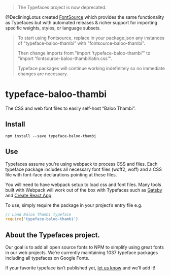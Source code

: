 >The Typefaces project is now deprecated.

@DecliningLotus created
[FontSource](https://github.com/fontsource/fontsource) which provides the
same functionality as Typefaces but with automated releases & richer
support for importing specific weights, styles, or language subsets.
>
>To start using Fontsource, replace in your package.json any instances of
"typeface-baloo-thambi" with "fontsource-baloo-thambi".
>
> Then change imports from "import 'typeface-baloo-thambi'" to "import 'fontsource-baloo-thambi/latin.css'".
>
>Typeface packages will continue working indefinitely so no immediate
>changes are necessary.

# typeface-baloo-thambi

The CSS and web font files to easily self-host “Baloo Thambi”.

## Install

`npm install --save typeface-baloo-thambi`

## Use

Typefaces assume you’re using webpack to process CSS and files. Each typeface
package includes all necessary font files (woff2, woff) and a CSS file with
font-face declarations pointing at these files.

You will need to have webpack setup to load css and font files. Many tools built
with Webpack will work out of the box with Typefaces such as [Gatsby](https://github.com/gatsbyjs/gatsby)
and [Create React App](https://github.com/facebookincubator/create-react-app).

To use, simply require the package in your project’s entry file e.g.

```javascript
// Load Baloo Thambi typeface
require('typeface-baloo-thambi')
```

## About the Typefaces project.

Our goal is to add all open source fonts to NPM to simplify using great fonts in
our web projects. We’re currently maintaining 1037 typeface packages
including all typefaces on Google Fonts.

If your favorite typeface isn’t published yet, [let us know](https://github.com/KyleAMathews/typefaces)
and we’ll add it!
